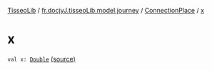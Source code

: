 [TisseoLib](../../index.md) / [fr.docjyJ.tisseoLib.model.journey](../index.md) / [ConnectionPlace](index.md) / [x](./x.md)

# x

`val x: `[`Double`](https://kotlinlang.org/api/latest/jvm/stdlib/kotlin/-double/index.html) [(source)](https://github.com/docjyj/tisseoLib/tree/master/src/main/kotlin/fr/docjyJ/tisseoLib/model/journey/ConnectionPlace.kt#L18)